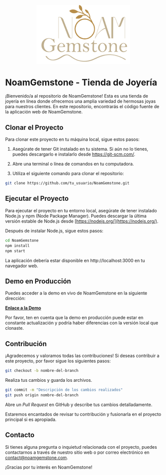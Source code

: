 
<p align="center">
  <img src="https://github.com/Josse2002/noam_system/blob/main/src/images/logo_noam.png" alt="Descripción de la imagen" width="300px">
</p>


# NoamGemstone - Tienda de Joyería

¡Bienvenido/a al repositorio de NoamGemstone! Esta es una tienda de joyería en línea donde ofrecemos una amplia variedad de hermosas joyas para nuestros clientes. En este repositorio, encontrarás el código fuente de la aplicación web de NoamGemstone.

## Clonar el Proyecto

Para clonar este proyecto en tu máquina local, sigue estos pasos:

1. Asegúrate de tener Git instalado en tu sistema. Si aún no lo tienes, puedes descargarlo e instalarlo desde https://git-scm.com/.

2. Abre una terminal o línea de comandos en tu computadora.

3. Utiliza el siguiente comando para clonar el repositorio:

```bash
git clone https://github.com/tu_usuario/NoamGemstone.git
```
## Ejecutar el Proyecto

Para ejecutar el proyecto en tu entorno local, asegúrate de tener instalado Node.js y npm (Node Package Manager). Puedes descargar la última versión estable de Node.js desde [https://nodejs.org/](https://nodejs.org/).

Después de instalar Node.js, sigue estos pasos:

```bash
cd NoamGemstone
npm install
npm start
```
La aplicación debería estar disponible en http://localhost:3000 en tu navegador web.

## Demo en Producción

Puedes acceder a la demo en vivo de NoamGemstone en la siguiente dirección:

**[Enlace a la Demo](https://www.noamgemstone.com)**

Por favor, ten en cuenta que la demo en producción puede estar en constante actualización y podría haber diferencias con la versión local que clonaste.

## Contribución

¡Agradecemos y valoramos todas las contribuciones! Si deseas contribuir a este proyecto, por favor sigue los siguientes pasos:

```bash
git checkout -b nombre-del-branch
```
Realiza tus cambios y guarda los archivos.

```bash
git commit -m "Descripción de los cambios realizados"
git push origin nombre-del-branch
```
Abre un *Pull Request* en GitHub y describe tus cambios detalladamente.

Estaremos encantados de revisar tu contribución y fusionarla en el proyecto principal si es apropiada.

## Contacto

Si tienes alguna pregunta o inquietud relacionada con el proyecto, puedes contactarnos a través de nuestro sitio web o por correo electrónico en contact@noamgemstone.com.

¡Gracias por tu interés en NoamGemstone!
